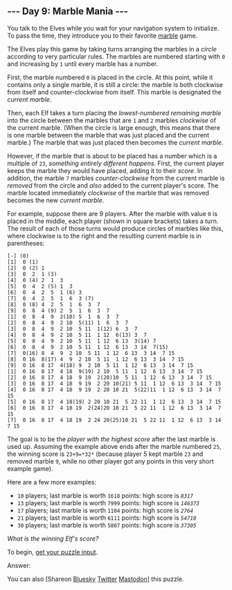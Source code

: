 \--- Day 9: Marble Mania ---
----------

You talk to the Elves while you wait for your navigation system to initialize. To pass the time, they introduce you to their favorite [marble](https://en.wikipedia.org/wiki/Marble_(toy)) game.

The Elves play this game by taking turns arranging the marbles in a *circle* according to very particular rules. The marbles are numbered starting with `0` and increasing by `1` until every marble has a number.

First, the marble numbered `0` is placed in the circle. At this point, while it contains only a single marble, it is still a circle: the marble is both clockwise from itself and counter-clockwise from itself. This marble is designated the *current marble*.

Then, each Elf takes a turn placing the *lowest-numbered remaining marble* into the circle between the marbles that are `1` and `2` marbles *clockwise* of the current marble. (When the circle is large enough, this means that there is one marble between the marble that was just placed and the current marble.) The marble that was just placed then becomes the *current marble*.

However, if the marble that is about to be placed has a number which is a multiple of `23`, *something entirely different happens*. First, the current player keeps the marble they would have placed, adding it to their *score*. In addition, the marble `7` marbles *counter-clockwise* from the current marble is *removed* from the circle and *also* added to the current player's score. The marble located immediately *clockwise* of the marble that was removed becomes the new *current marble*.

For example, suppose there are 9 players. After the marble with value `0` is placed in the middle, each player (shown in square brackets) takes a turn. The result of each of those turns would produce circles of marbles like this, where clockwise is to the right and the resulting current marble is in parentheses:

```
[-] (0)
[1]  0 (1)
[2]  0 (2) 1
[3]  0  2  1 (3)
[4]  0 (4) 2  1  3
[5]  0  4  2 (5) 1  3
[6]  0  4  2  5  1 (6) 3
[7]  0  4  2  5  1  6  3 (7)
[8]  0 (8) 4  2  5  1  6  3  7
[9]  0  8  4 (9) 2  5  1  6  3  7
[1]  0  8  4  9  2(10) 5  1  6  3  7
[2]  0  8  4  9  2 10  5(11) 1  6  3  7
[3]  0  8  4  9  2 10  5 11  1(12) 6  3  7
[4]  0  8  4  9  2 10  5 11  1 12  6(13) 3  7
[5]  0  8  4  9  2 10  5 11  1 12  6 13  3(14) 7
[6]  0  8  4  9  2 10  5 11  1 12  6 13  3 14  7(15)
[7]  0(16) 8  4  9  2 10  5 11  1 12  6 13  3 14  7 15
[8]  0 16  8(17) 4  9  2 10  5 11  1 12  6 13  3 14  7 15
[9]  0 16  8 17  4(18) 9  2 10  5 11  1 12  6 13  3 14  7 15
[1]  0 16  8 17  4 18  9(19) 2 10  5 11  1 12  6 13  3 14  7 15
[2]  0 16  8 17  4 18  9 19  2(20)10  5 11  1 12  6 13  3 14  7 15
[3]  0 16  8 17  4 18  9 19  2 20 10(21) 5 11  1 12  6 13  3 14  7 15
[4]  0 16  8 17  4 18  9 19  2 20 10 21  5(22)11  1 12  6 13  3 14  7 15
[5]  0 16  8 17  4 18(19) 2 20 10 21  5 22 11  1 12  6 13  3 14  7 15
[6]  0 16  8 17  4 18 19  2(24)20 10 21  5 22 11  1 12  6 13  3 14  7 15
[7]  0 16  8 17  4 18 19  2 24 20(25)10 21  5 22 11  1 12  6 13  3 14  7 15

```

The goal is to be the *player with the highest score* after the last marble is used up. Assuming the example above ends after the marble numbered `25`, the winning score is `23+9=*32*` (because player 5 kept marble `23` and removed marble `9`, while no other player got any points in this very short example game).

Here are a few more examples:

* `10` players; last marble is worth `1618` points: high score is *`8317`*
* `13` players; last marble is worth `7999` points: high score is *`146373`*
* `17` players; last marble is worth `1104` points: high score is *`2764`*
* `21` players; last marble is worth `6111` points: high score is *`54718`*
* `30` players; last marble is worth `5807` points: high score is *`37305`*

*What is the winning Elf's score?*

To begin, [get your puzzle input](9/input).

Answer:

You can also [Shareon [Bluesky](https://bsky.app/intent/compose?text=%22Marble+Mania%22+%2D+Day+9+%2D+Advent+of+Code+2018+%23AdventOfCode+https%3A%2F%2Fadventofcode%2Ecom%2F2018%2Fday%2F9) [Twitter](https://twitter.com/intent/tweet?text=%22Marble+Mania%22+%2D+Day+9+%2D+Advent+of+Code+2018&url=https%3A%2F%2Fadventofcode%2Ecom%2F2018%2Fday%2F9&related=ericwastl&hashtags=AdventOfCode) [Mastodon](javascript:void(0);)] this puzzle.